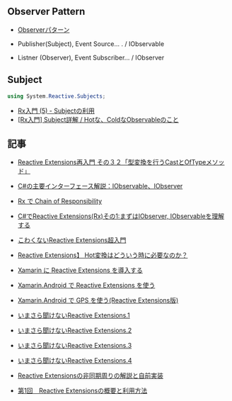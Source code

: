 
## Observer Pattern

- [Observerパターン](https://ja.wikipedia.org/wiki/Observer_%E3%83%91%E3%82%BF%E3%83%BC%E3%83%B3)

- Publisher(Subject), Event Source... . / IObservable
- Listner (Observer), Event Subscriber... / IObserver

## Subject

~~~csharp
using System.Reactive.Subjects;
~~~

- [Rx入門 (5) - Subject<T>の利用](http://blog.xin9le.net/entry/2011/12/19/025912)
- [[Rx入門] Subject詳解 / Hotな、ColdなObservableのこと](http://qiita.com/acple@github/items/8d3a4d3414fa59adff70)

## 記事

- [Reactive Extensions再入門 その３２「型変換を行うCastとOfTypeメソッド」](http://blog.okazuki.jp/entry/20120205/1328452448)
- [C#の主要インターフェース解説：IObservable<T>、IObserver<T>](http://garicchi.hatenablog.jp/entry/2014/09/17/200000)
- [Rx で Chain of Responsibility](http://qiita.com/amay077/items/908e796febf5096b18dd)

- [C#でReactive Extensions(Rx)その1:まずはIObserver, IObservableを理解する](http://nanoappli.com/blog/archives/6885)

- [こわくないReactive Extensions超入門](http://qiita.com/acple@github/items/6cfee916f09632037a6e)

- [Reactive Extensions】 Hot変換はどういう時に必要なのか？](http://qiita.com/toRisouP/items/c955e36610134c05c860)


- [Xamarin に Reactive Extensions を導入する](http://qiita.com/amay077/items/2acdbacfb7ba25d178ee)
- [Xamarin.Android で Reactive Extensions を使う](http://qiita.com/amay077/items/8f4b33daa6ca4e4c8c9d)
- [Xamarin.Android で GPS を使う(Reactive Extensions版)](http://qiita.com/amay077/items/652e3de79ca1303c39ca)


- [いまさら聞けないReactive Extensions.1](http://qiita.com/Temarin_PITA/items/c2066394e91966c2d4ef)
- [いまさら聞けないReactive Extensions.2](http://qiita.com/Temarin_PITA/items/456c3b40fa65954ea262)
- [いまさら聞けないReactive Extensions.3](http://qiita.com/Temarin_PITA/items/107fa2e39f427e591dbd)
- [いまさら聞けないReactive Extensions.4](http://qiita.com/Temarin_PITA/items/be5f9cea260580327700)


- [Reactive Extensionsの非同期周りの解説と自前実装](http://neue.cc/2010/09/28_277.html)

- [第1回　Reactive Extensionsの概要と利用方法](http://www.atmarkit.co.jp/fdotnet/introrx/introrx_01/introrx_01_01.html)
